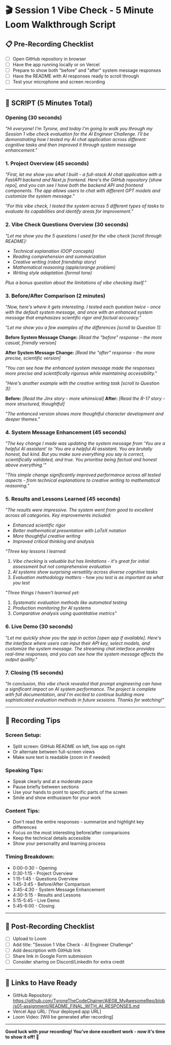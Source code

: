 # 🎬 Session 1 Vibe Check - 5 Minute Loom Walkthrough Script

## 📋 Pre-Recording Checklist
- [ ] Open GitHub repository in browser
- [ ] Have the app running locally or on Vercel
- [ ] Prepare to show both "before" and "after" system message responses
- [ ] Have the README with AI responses ready to scroll through
- [ ] Test your microphone and screen recording

---

## 🎯 **SCRIPT (5 Minutes Total)**

### **Opening (30 seconds)**
*"Hi everyone! I'm Tyrone, and today I'm going to walk you through my Session 1 vibe check evaluation for the AI Engineer Challenge. I'll be demonstrating how I tested my AI chat application across different cognitive tasks and then improved it through system message enhancement."*

### **1. Project Overview (45 seconds)**
*"First, let me show you what I built - a full-stack AI chat application with a FastAPI backend and Next.js frontend. Here's the GitHub repository [show repo], and you can see I have both the backend API and frontend components. The app allows users to chat with different GPT models and customize the system message."*

*"For this vibe check, I tested the system across 5 different types of tasks to evaluate its capabilities and identify areas for improvement."*

### **2. Vibe Check Questions Overview (30 seconds)**
*"Let me show you the 5 questions I used for the vibe check [scroll through README]:*
- *Technical explanation (OOP concepts)*
- *Reading comprehension and summarization*
- *Creative writing (robot friendship story)*
- *Mathematical reasoning (apple/orange problem)*
- *Writing style adaptation (formal tone)*

*Plus a bonus question about the limitations of vibe checking itself."*

### **3. Before/After Comparison (2 minutes)**
*"Now, here's where it gets interesting. I tested each question twice - once with the default system message, and once with an enhanced system message that emphasizes scientific rigor and factual accuracy."*

*"Let me show you a few examples of the differences [scroll to Question 1]:*

**Before System Message Change:**
*[Read the "before" response - the more casual, friendly version]*

**After System Message Change:**
*[Read the "after" response - the more precise, scientific version]*

*"You can see how the enhanced system message made the responses more precise and scientifically rigorous while maintaining accessibility."*

*"Here's another example with the creative writing task [scroll to Question 3]:*

**Before:** *[Read the Jinx story - more whimsical]*
**After:** *[Read the R-17 story - more structured, thoughtful]*

*"The enhanced version shows more thoughtful character development and deeper themes."*

### **4. System Message Enhancement (45 seconds)**
*"The key change I made was updating the system message from 'You are a helpful AI assistant' to 'You are a helpful AI assistant. You are brutally honest, but kind. But you make sure everything you say is correct, scientifically validated, and true. You prioritise being factual and honest above everything.'"*

*"This simple change significantly improved performance across all tested aspects - from technical explanations to creative writing to mathematical reasoning."*

### **5. Results and Lessons Learned (45 seconds)**
*"The results were impressive. The system went from good to excellent across all categories. Key improvements included:*
- *Enhanced scientific rigor*
- *Better mathematical presentation with LaTeX notation*
- *More thoughtful creative writing*
- *Improved critical thinking and analysis*

*"Three key lessons I learned:*
1. *Vibe checking is valuable but has limitations - it's great for initial assessment but not comprehensive evaluation*
2. *AI systems show surprising versatility across diverse cognitive tasks*
3. *Evaluation methodology matters - how you test is as important as what you test*

*"Three things I haven't learned yet:*
1. *Systematic evaluation methods like automated testing*
2. *Production monitoring for AI systems*
3. *Comparative analysis using quantitative metrics"*

### **6. Live Demo (30 seconds)**
*"Let me quickly show you the app in action [open app if available]. Here's the interface where users can input their API key, select models, and customize the system message. The streaming chat interface provides real-time responses, and you can see how the system message affects the output quality."*

### **7. Closing (15 seconds)**
*"In conclusion, this vibe check revealed that prompt engineering can have a significant impact on AI system performance. The project is complete with full documentation, and I'm excited to continue building more sophisticated evaluation methods in future sessions. Thanks for watching!"*

---

## 🎥 **Recording Tips**

### **Screen Setup:**
- Split screen: GitHub README on left, live app on right
- Or alternate between full-screen views
- Make sure text is readable (zoom in if needed)

### **Speaking Tips:**
- Speak clearly and at a moderate pace
- Pause briefly between sections
- Use your hands to point to specific parts of the screen
- Smile and show enthusiasm for your work

### **Content Tips:**
- Don't read the entire responses - summarize and highlight key differences
- Focus on the most interesting before/after comparisons
- Keep the technical details accessible
- Show your personality and learning process

### **Timing Breakdown:**
- 0:00-0:30 - Opening
- 0:30-1:15 - Project Overview
- 1:15-1:45 - Questions Overview
- 1:45-3:45 - Before/After Comparison
- 3:45-4:30 - System Message Enhancement
- 4:30-5:15 - Results and Lessons
- 5:15-5:45 - Live Demo
- 5:45-6:00 - Closing

---

## 📝 **Post-Recording Checklist**
- [ ] Upload to Loom
- [ ] Add title: "Session 1 Vibe Check - AI Engineer Challenge"
- [ ] Add description with GitHub link
- [ ] Share link in Google Form submission
- [ ] Consider sharing on Discord/LinkedIn for extra credit

---

## 🔗 **Links to Have Ready**
- GitHub Repository: https://github.com/TyroneTheCodeChainer/AIE08_MyAwesomeRep/blob/s01-assignment/README_FINAL_WITH_AI_RESPONSES.md
- Vercel App URL: [Your deployed app URL]
- Loom Video: [Will be generated after recording]

---

**Good luck with your recording! You've done excellent work - now it's time to show it off! 🚀**





